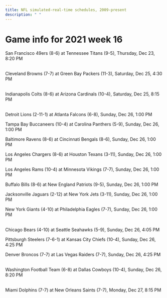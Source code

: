 ```yaml
---
title: NFL simulated-real-time schedules, 2009-present
description: " "
---
```


# Game info for 2021 week 16

San Francisco 49ers (8-6) at Tennessee Titans (9-5), Thursday, Dec 23, 8:20 PM

<br/>Cleveland Browns (7-7) at Green Bay Packers (11-3), Saturday, Dec 25, 4:30 PM

<br/>Indianapolis Colts (8-6) at Arizona Cardinals (10-4), Saturday, Dec 25, 8:15 PM

<br/>Detroit Lions (2-11-1) at Atlanta Falcons (6-8), Sunday, Dec 26, 1:00 PM

Tampa Bay Buccaneers (10-4) at Carolina Panthers (5-9), Sunday, Dec 26, 1:00 PM

Baltimore Ravens (8-6) at Cincinnati Bengals (8-6), Sunday, Dec 26, 1:00 PM

Los Angeles Chargers (8-6) at Houston Texans (3-11), Sunday, Dec 26, 1:00 PM

Los Angeles Rams (10-4) at Minnesota Vikings (7-7), Sunday, Dec 26, 1:00 PM

Buffalo Bills (8-6) at New England Patriots (9-5), Sunday, Dec 26, 1:00 PM

Jacksonville Jaguars (2-12) at New York Jets (3-11), Sunday, Dec 26, 1:00 PM

New York Giants (4-10) at Philadelphia Eagles (7-7), Sunday, Dec 26, 1:00 PM

<br/>Chicago Bears (4-10) at Seattle Seahawks (5-9), Sunday, Dec 26, 4:05 PM

Pittsburgh Steelers (7-6-1) at Kansas City Chiefs (10-4), Sunday, Dec 26, 4:25 PM

Denver Broncos (7-7) at Las Vegas Raiders (7-7), Sunday, Dec 26, 4:25 PM

<br/>Washington Football Team (6-8) at Dallas Cowboys (10-4), Sunday, Dec 26, 8:20 PM

<br/>Miami Dolphins (7-7) at New Orleans Saints (7-7), Monday, Dec 27, 8:15 PM

